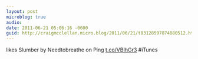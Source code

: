 ```yaml
---
layout: post
microblog: true
audio: 
date: 2011-06-21 05:06:16 -0600
guid: http://craigmcclellan.micro.blog/2011/06/21/t83128597874880512.html
---
```

likes Slumber by Needtobreathe on Ping [t.co/VBIhGr3](http://t.co/VBIhGr3) #iTunes
